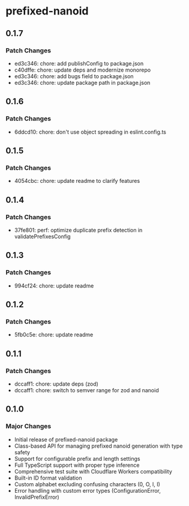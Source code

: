 # prefixed-nanoid

## 0.1.7

### Patch Changes

- ed3c346: chore: add publishConfig to package.json
- c40dffe: chore: update deps and modernize monorepo
- ed3c346: chore: add bugs field to package.json
- ed3c346: chore: update package path in package.json

## 0.1.6

### Patch Changes

- 6ddcd10: chore: don't use object spreading in eslint.config.ts

## 0.1.5

### Patch Changes

- 4054cbc: chore: update readme to clarify features

## 0.1.4

### Patch Changes

- 37fe801: perf: optimize duplicate prefix detection in validatePrefixesConfig

## 0.1.3

### Patch Changes

- 994cf24: chore: update readme

## 0.1.2

### Patch Changes

- 5fb0c5e: chore: update readme

## 0.1.1

### Patch Changes

- dccaff1: chore: update deps (zod)
- dccaff1: chore: switch to semver range for zod and nanoid

## 0.1.0

### Major Changes

- Initial release of prefixed-nanoid package
- Class-based API for managing prefixed nanoid generation with type safety
- Support for configurable prefix and length settings
- Full TypeScript support with proper type inference
- Comprehensive test suite with Cloudflare Workers compatibility
- Built-in ID format validation
- Custom alphabet excluding confusing characters (0, O, l, I)
- Error handling with custom error types (ConfigurationError, InvalidPrefixError)
